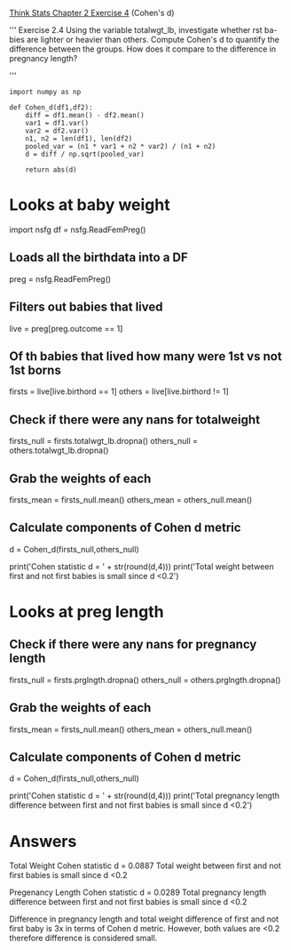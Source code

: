 [Think Stats Chapter 2 Exercise 4](http://greenteapress.com/thinkstats2/html/thinkstats2003.html#toc24) (Cohen's d)

'''
Exercise 2.4 Using the variable totalwgt_lb, investigate whether 
rst ba-bies are lighter or heavier than others. Compute Cohen's d to quantify the
difference between the groups. How does it compare to the difference in
pregnancy length?

'''

    import numpy as np
    
    def Cohen_d(df1,df2):
        diff = df1.mean() - df2.mean()
        var1 = df1.var()
        var2 = df2.var()
        n1, n2 = len(df1), len(df2)
        pooled_var = (n1 * var1 + n2 * var2) / (n1 + n2)
        d = diff / np.sqrt(pooled_var)

        return abs(d)

# Looks at baby weight 
import nsfg
df = nsfg.ReadFemPreg() 

## Loads all the birthdata into a DF
preg = nsfg.ReadFemPreg()

## Filters out babies that lived
live = preg[preg.outcome == 1]

## Of th babies that lived how many were 1st vs not 1st borns
firsts = live[live.birthord == 1]
others = live[live.birthord != 1]

## Check if there were any nans for totalweight
firsts_null = firsts.totalwgt_lb.dropna()
others_null = others.totalwgt_lb.dropna()

## Grab the weights of each 
firsts_mean = firsts_null.mean()
others_mean = others_null.mean()

## Calculate components of Cohen d metric
d = Cohen_d(firsts_null,others_null)

print('Cohen statistic d = ' + str(round(d,4)))
print('Total weight between first and not first babies is small since d <0.2')


# Looks at preg length

## Check if there were any nans for pregnancy length
firsts_null = firsts.prglngth.dropna()
others_null = others.prglngth.dropna()

## Grab the weights of each 
firsts_mean = firsts_null.mean()
others_mean = others_null.mean()

## Calculate components of Cohen d metric
d = Cohen_d(firsts_null,others_null)

print('Cohen statistic d = ' + str(round(d,4)))
print('Total pregnancy length difference between first and not first babies is small since d <0.2')


# Answers
Total Weight
Cohen statistic d = 0.0887
Total weight between first and not first babies is small since d <0.2

Pregenancy Length
Cohen statistic d = 0.0289
Total pregnancy length difference between first and not first babies is small since d <0.2

Difference in pregnancy length and total weight difference of first and not first baby 
is 3x in terms of Cohen d metric. However, both values are <0.2 therefore
difference is considered small.


